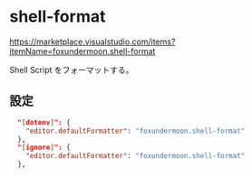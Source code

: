 # shell-format

<https://marketplace.visualstudio.com/items?itemName=foxundermoon.shell-format>

Shell Script をフォーマットする。

## 設定

```json
  "[dotenv]": {
    "editor.defaultFormatter": "foxundermoon.shell-format"
  },
  "[ignore]": {
    "editor.defaultFormatter": "foxundermoon.shell-format"
  },
```
